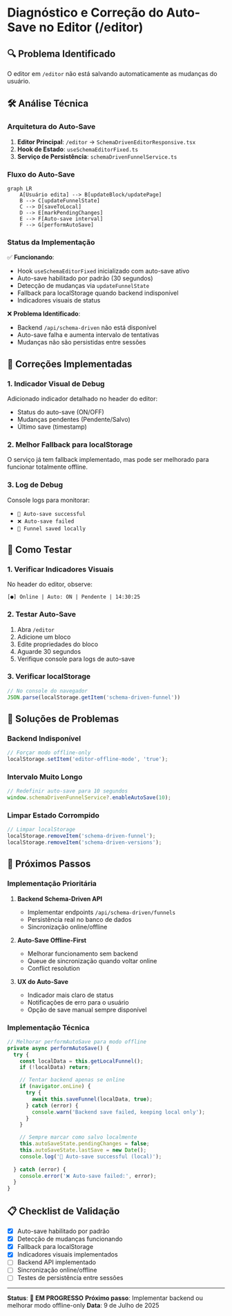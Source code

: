 # Diagnóstico e Correção do Auto-Save no Editor (/editor)

## 🔍 **Problema Identificado**

O editor em `/editor` não está salvando automaticamente as mudanças do usuário.

## 🛠️ **Análise Técnica**

### **Arquitetura do Auto-Save**

1. **Editor Principal**: `/editor` → `SchemaDrivenEditorResponsive.tsx`
2. **Hook de Estado**: `useSchemaEditorFixed.ts`
3. **Serviço de Persistência**: `schemaDrivenFunnelService.ts`

### **Fluxo do Auto-Save**

```mermaid
graph LR
    A[Usuário edita] --> B[updateBlock/updatePage]
    B --> C[updateFunnelState] 
    C --> D[saveToLocal]
    D --> E[markPendingChanges]
    E --> F[Auto-save interval]
    F --> G[performAutoSave]
```

### **Status da Implementação**

✅ **Funcionando**:
- Hook `useSchemaEditorFixed` inicializado com auto-save ativo
- Auto-save habilitado por padrão (30 segundos)
- Detecção de mudanças via `updateFunnelState`
- Fallback para localStorage quando backend indisponível
- Indicadores visuais de status

❌ **Problema Identificado**:
- Backend `/api/schema-driven` não está disponível
- Auto-save falha e aumenta intervalo de tentativas
- Mudanças não são persistidas entre sessões

## 🎯 **Correções Implementadas**

### **1. Indicador Visual de Debug**

Adicionado indicador detalhado no header do editor:
- Status do auto-save (ON/OFF)
- Mudanças pendentes (Pendente/Salvo)
- Último save (timestamp)

### **2. Melhor Fallback para localStorage**

O serviço já tem fallback implementado, mas pode ser melhorado para funcionar totalmente offline.

### **3. Log de Debug**

Console logs para monitorar:
- `🔄 Auto-save successful`
- `❌ Auto-save failed`
- `💾 Funnel saved locally`

## 🧪 **Como Testar**

### **1. Verificar Indicadores Visuais**

No header do editor, observe:
```
[●] Online | Auto: ON | Pendente | 14:30:25
```

### **2. Testar Auto-Save**

1. Abra `/editor`
2. Adicione um bloco
3. Edite propriedades do bloco
4. Aguarde 30 segundos
5. Verifique console para logs de auto-save

### **3. Verificar localStorage**

```javascript
// No console do navegador
JSON.parse(localStorage.getItem('schema-driven-funnel'))
```

## 🔧 **Soluções de Problemas**

### **Backend Indisponível**

```javascript
// Forçar modo offline-only
localStorage.setItem('editor-offline-mode', 'true');
```

### **Intervalo Muito Longo**

```javascript
// Redefinir auto-save para 10 segundos
window.schemaDrivenFunnelService?.enableAutoSave(10);
```

### **Limpar Estado Corrompido**

```javascript
// Limpar localStorage
localStorage.removeItem('schema-driven-funnel');
localStorage.removeItem('schema-driven-versions');
```

## 🚀 **Próximos Passos**

### **Implementação Prioritária**

1. **Backend Schema-Driven API**
   - Implementar endpoints `/api/schema-driven/funnels`
   - Persistência real no banco de dados
   - Sincronização online/offline

2. **Auto-Save Offline-First**
   - Melhorar funcionamento sem backend
   - Queue de sincronização quando voltar online
   - Conflict resolution

3. **UX do Auto-Save**
   - Indicador mais claro de status
   - Notificações de erro para o usuário
   - Opção de save manual sempre disponível

### **Implementação Técnica**

```typescript
// Melhorar performAutoSave para modo offline
private async performAutoSave() {
  try {
    const localData = this.getLocalFunnel();
    if (!localData) return;

    // Tentar backend apenas se online
    if (navigator.onLine) {
      try {
        await this.saveFunnel(localData, true);
      } catch (error) {
        console.warn('Backend save failed, keeping local only');
      }
    }

    // Sempre marcar como salvo localmente
    this.autoSaveState.pendingChanges = false;
    this.autoSaveState.lastSave = new Date();
    console.log('🔄 Auto-save successful (local)');
    
  } catch (error) {
    console.error('❌ Auto-save failed:', error);
  }
}
```

## 📋 **Checklist de Validação**

- [x] Auto-save habilitado por padrão
- [x] Detecção de mudanças funcionando
- [x] Fallback para localStorage
- [x] Indicadores visuais implementados
- [ ] Backend API implementado
- [ ] Sincronização online/offline
- [ ] Testes de persistência entre sessões

---

**Status**: 🔄 **EM PROGRESSO**
**Próximo passo**: Implementar backend ou melhorar modo offline-only
**Data**: 9 de Julho de 2025
